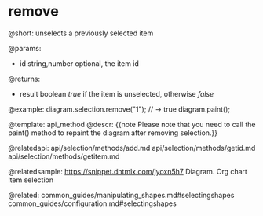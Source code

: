 remove
==========

@short: unselects a previously selected item

@params:
- id		string,number		optional, the item id

@returns:
- result		boolean			<i>true</i> if the item is unselected, otherwise <i>false</i>

@example:
diagram.selection.remove("1"); // -> true
diagram.paint();


@template:	api_method
@descr:
{{note Please note that you need to call the paint() method to repaint the diagram after removing selection.}}

@relatedapi:
	api/selection/methods/add.md
	api/selection/methods/getid.md
    api/selection/methods/getitem.md

@relatedsample:	https://snippet.dhtmlx.com/jyoxn5h7	Diagram. Org chart item selection

@related:
	common_guides/manipulating_shapes.md#selectingshapes
	common_guides/configuration.md#selectingshapes

